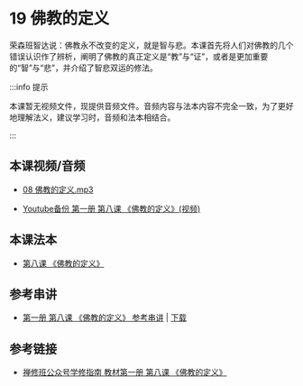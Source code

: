 # 19 佛教的定义

荣森班智达说：佛教永不改变的定义，就是智与悲。本课首先将人们对佛教的几个错误认识作了辨析，阐明了佛教的真正定义是“教”与“证”，或者是更加重要的“智”与“悲”，并介绍了智悲双运的修法。

:::info 提示

本课暂无视频文件，现提供音频文件。音频内容与法本内容不完全一致，为了更好地理解法义，建议学习时，音频和法本相结合。

:::

## 本课视频/音频

* [08 佛教的定义.mp3](https://f.huidengchanxiu.net/jmy/%e6%85%a7%e7%81%af%e7%a6%85%e4%bf%ae%e8%af%be/%e6%85%a7%e7%81%af%e7%a6%85%e4%bf%ae%e8%af%be%e7%ac%ac%e4%b8%80%e5%86%8c/08%20%e4%bd%9b%e6%95%99%e7%9a%84%e5%ae%9a%e4%b9%89.mp3)

* [Youtube备份 第一册 第八课 《佛教的定义》(视频)](https://www.youtube.com/watch?v=cdHKHTf4I-4&list=PL7aUyQTIJqAhB-EbnDWQDLmq1BJxa4CWq&index=19)
  
## 本课法本

* [第八课 《佛教的定义》](/books/b1/1-08)

## 参考串讲

* [第一册 第八课 《佛教的定义》 参考串讲](http://view.officeapps.live.com/op/view.aspx?src=https://f.huidengchanxiu.net/hdv/f/up/慧灯禅修班第1册第8课-佛教的定义.pptx) | [下载](https://f.huidengchanxiu.net/hdv/f/up/慧灯禅修班第1册第8课-佛教的定义.pptx)

## 参考链接

* [禅修班公众号学修指南 教材第一册 第八课 《佛教的定义》](https://mp.weixin.qq.com/s?__biz=MzI2NTQ1NDcxNg==&mid=2247483735&idx=1&sn=d9309cb365b9d71f52ec565f58b1bb7f&scene=19#wechat_redirect)
